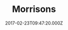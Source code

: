 ---
date: 2017-02-23T09:47:20.000Z
title: Morrisons
latitude: 52.04938134912715
longitude: 0.9546547409704537
category: checkin
---